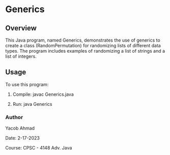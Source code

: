 # Generics

## Overview

This Java program, named Generics, demonstrates the use of generics to create a class (RandomPermutation) for randomizing lists of different data types. The program includes examples of randomizing a list of strings and a list of integers.

## Usage
To use this program:

1. Compile:
    javac Generics.java

2. Run:
    java Generics

### Author
Yacob Ahmad

Date: 2-17-2023

Course: CPSC - 4148 Adv. Java


